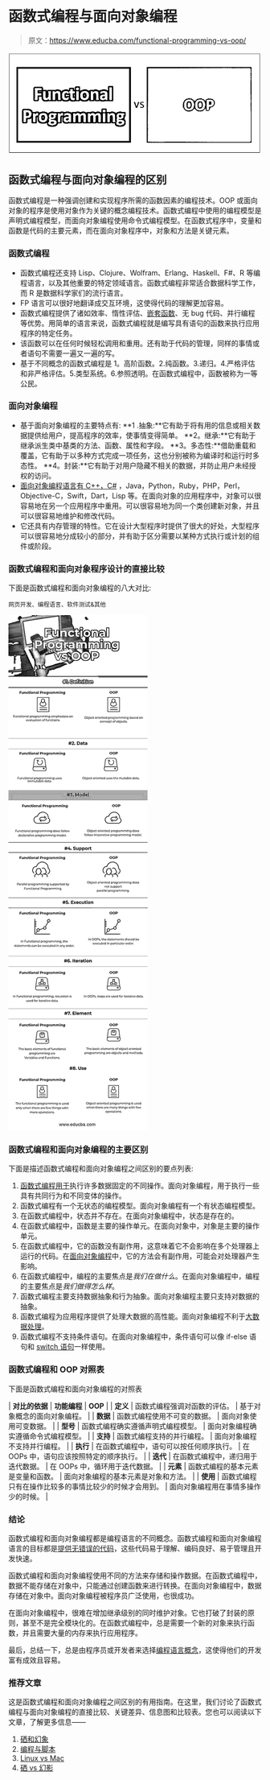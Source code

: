 # 函数式编程与面向对象编程

> 原文：<https://www.educba.com/functional-programming-vs-oop/>

![Functional Programming vs OOP](img/d1ca3068d93d5956778ecdefdcc90272.png)



## 函数式编程与面向对象编程的区别

函数式编程是一种强调创建和实现程序所需的函数因素的编程技术。OOP 或面向对象的程序是使用对象作为关键的概念编程技术。函数式编程中使用的编程模型是声明式编程模型，而面向对象编程使用命令式编程模型。在函数式程序中，变量和函数是代码的主要元素，而在面向对象程序中，对象和方法是关键元素。

### 函数式编程

*   函数式编程还支持 Lisp、Clojure、Wolfram、Erlang、Haskell、F#、R 等编程语言，以及其他重要的特定领域语言。函数式编程非常适合数据科学工作，而 R 是数据科学家们的流行语言。
*   FP 语言可以很好地翻译成交互环境，这使得代码的理解更加容易。
*   函数式编程提供了诸如效率、惰性评估、[嵌套函数](https://www.educba.com/javascript-nested-functions/)、无 bug 代码、并行编程等优势。用简单的语言来说，函数式编程就是编写具有语句的函数来执行应用程序的特定任务。
*   该函数可以在任何时候轻松调用和重用。还有助于代码的管理，同样的事情或者语句不需要一遍又一遍的写。
*   基于不同概念的函数式编程是 1。高阶函数。2.纯函数。3.递归。4.严格评估和非严格评估。5.类型系统。6.参照透明。在函数式编程中，函数被称为一等公民。

### 面向对象编程

*   基于面向对象编程的主要特点有: **1 .抽象:**它有助于将有用的信息或相关数据提供给用户，提高程序的效率，使事情变得简单。 **2。继承:**它有助于继承派生类中基类的方法、函数、属性和字段。 **3。多态性:**借助重载和覆盖，它有助于以多种方式完成一项任务，这也分别被称为编译时和运行时多态性。 **4。封装:**它有助于对用户隐藏不相关的数据，并防止用户未经授权的访问。
*   [面向对象编程语言有 C++，C#](https://www.educba.com/c-sharp-interview-questions-and-answers/) ，Java，Python，Ruby，PHP，Perl，Objective-C，Swift，Dart，Lisp 等。在面向对象的应用程序中，对象可以很容易地在另一个应用程序中重用。可以很容易地为同一个类创建新对象，并且可以很容易地维护和修改代码。
*   它还具有内存管理的特性。它在设计大型程序时提供了很大的好处，大型程序可以很容易地分成较小的部分，并有助于区分需要以某种方式执行或计划的组件或阶段。

### 函数式编程和面向对象程序设计的直接比较

下面是函数式编程和面向对象编程的八大对比:

<small>网页开发、编程语言、软件测试&其他</small>

![Functional Programming vs OOP Infographics](img/697b3be9165b44ab902a0f58c0b27388.png)



### 函数式编程和面向对象编程的主要区别

下面是描述函数式编程和面向对象编程之间区别的要点列表:

1.  [函数式编程用于](https://www.educba.com/functional-programming-in-javascript/)执行许多数据固定的不同操作。面向对象编程，用于执行一些具有共同行为和不同变体的操作。
2.  函数式编程有一个无状态的编程模型。面向对象编程有一个有状态编程模型。
3.  在函数式编程中，状态并不存在。在面向对象编程中，状态是存在的。
4.  在函数式编程中，函数是主要的操作单元。在面向对象中，对象是主要的操作单元。
5.  在函数式编程中，它的函数没有副作用，这意味着它不会影响在多个处理器上运行的代码。在[面向对象编程](https://www.educba.com/concepts-of-programming-languages/)中，它的方法会有副作用，可能会对处理器产生影响。
6.  在函数式编程中，编程的主要焦点是*我们在做什么*。在面向对象编程中，编程的主要焦点是*我们做得怎么样*。
7.  函数式编程主要支持数据抽象和行为抽象。面向对象编程主要只支持对数据的抽象。
8.  函数式编程为应用程序提供了处理大数据的高性能。面向对象编程不利于[大数据处理](https://www.educba.com/careers-in-big-data/)。
9.  函数式编程不支持条件语句。在面向对象编程中，条件语句可以像 if-else 语句和 [switch 语句](https://www.educba.com/switch-statement-in-matlab/)一样使用。

### 函数式编程和 OOP 对照表

下面是函数式编程和面向对象编程的对照表

| ****对比的依据**** | **功能编程** | **OOP** |
| **定义** | 函数式编程强调对函数的评估。 | 基于对象概念的面向对象编程。 |
| **数据** | 函数式编程使用不可变的数据。 | 面向对象使用可变数据。 |
| **型号** | 函数式编程确实遵循声明式编程模型。 | 面向对象编程确实遵循命令式编程模型。 |
| **支持** | 函数式编程支持的并行编程。 | 面向对象编程不支持并行编程。 |
| **执行** | 在函数式编程中，语句可以按任何顺序执行。 | 在 OOPs 中，语句应该按照特定的顺序执行。 |
| **迭代** | 在函数式编程中，递归用于迭代数据。 | 在 OOPs 中，循环用于迭代数据。 |
| **元素** | 函数式编程的基本元素是变量和函数。 | 面向对象编程的基本元素是对象和方法。 |
| **使用** | 函数式编程只有在操作比较多的事情比较少的时候才会用到。 | 面向对象编程用在事情多操作少的时候。 |

### 结论

函数式编程和面向对象编程都是编程语言的不同概念。函数式编程和面向对象编程语言的目标都是[提供无错误的代码](https://www.educba.com/advantages-of-oop/)，这些代码易于理解、编码良好、易于管理且开发快速。

函数式编程和面向对象编程使用不同的方法来存储和操作数据。在函数式编程中，数据不能存储在对象中，只能通过创建函数来进行转换。在面向对象编程中，数据存储在对象中。面向对象编程被程序员广泛使用，也很成功。

在面向对象编程中，很难在增加继承级别的同时维护对象。它也打破了封装的原则，甚至不是完全模块化的。在函数式编程中，总是需要一个新的对象来执行函数，并且需要大量的内存来执行应用程序。

最后，总结一下，总是由程序员或开发者来选择[编程语言概念](https://www.educba.com/learning-algorithms/)，这使得他们的开发富有成效且容易。

### 推荐文章

这是函数式编程和面向对象编程之间区别的有用指南。在这里，我们讨论了函数式编程与面向对象编程的直接比较、关键差异、信息图和比较表。您也可以阅读以下文章，了解更多信息——

1.  [硒和幻象](https://www.educba.com/selenium-vs-phantomjs/)
2.  [编程与脚本](https://www.educba.com/programming-vs-scripting/)
3.  [Linux vs Mac](https://www.educba.com/linux-vs-mac/)
4.  [硒 vs 幻影](https://www.educba.com/selenium-vs-phantomjs/)





